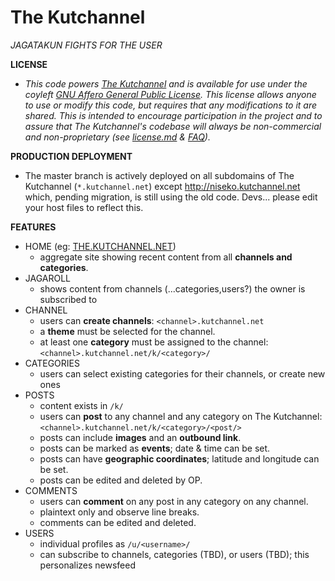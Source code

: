 The Kutchannel
==============

*JAGATAKUN FIGHTS FOR THE USER*

**LICENSE**
- *This code powers [The Kutchannel](http://the.kutchannel.net) and is available for use under the coyleft [GNU Affero General Public License](http://www.gnu.org/licenses/agpl-3.0.html). This license allows anyone to use or modify this code, but requires that any modifications to it are shared. This is intended to encourage participation in the project and to assure that The Kutchannel's codebase will always be non-commercial and non-proprietary (see [license.md](license.md) & [FAQ](http://www.affero.org/oagf.html)).*

**PRODUCTION DEPLOYMENT**
- The master branch is actively deployed on all subdomains of The Kutchannel (`*.kutchannel.net`) except http://niseko.kutchannel.net which, pending migration, is still using the old code. Devs... please edit your host files to reflect this.

**FEATURES**
- HOME (eg: [THE.KUTCHANNEL.NET](http://the.kutchannel.net))
    - aggregate site showing recent content from all **channels and categories**.
- JAGAROLL
    - shows content from channels (...categories,users?) the owner is subscribed to
- CHANNEL
    - users can **create channels**: `<channel>.kutchannel.net`
    - a **theme** must be selected for the channel.
    - at least one **category** must be assigned to the channel: `<channel>.kutchannel.net/k/<category>/`
- CATEGORIES
    - users can select existing categories for their channels, or create new ones
- POSTS
    - content exists in `/k/`
    - users can **post** to any channel and any category on The Kutchannel: `<channel>.kutchannel.net/k/<category>/<post/>`
    - posts can include **images** and an **outbound link**.
    - posts can be marked as **events**; date & time can be set.
    - posts can have **geographic coordinates**; latitude and longitude can be set.
    - posts can be edited and deleted by OP.
- COMMENTS
    - users can **comment** on any post in any category on any channel.
    - plaintext only and observe line breaks.
    - comments can be edited and deleted.
- USERS
    - individual profiles as `/u/<username>/`
    - can subscribe to channels, categories (TBD), or users (TBD); this personalizes newsfeed